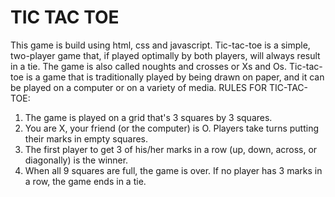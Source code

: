 # TIC TAC TOE
This game is build using html, css and javascript.
Tic-tac-toe is a simple, two-player game that, if played optimally by both players, will always result in a tie. The game is also called noughts and crosses or Xs and Os.
Tic-tac-toe is a game that is traditionally played by being drawn on paper, and it can be played on a computer or on a variety of media.
RULES FOR TIC-TAC-TOE:
1. The game is played on a grid that's 3 squares by 3 squares.
2. You are X, your friend (or the computer) is O. Players take turns putting their marks in empty squares.
3. The first player to get 3 of his/her marks in a row (up, down, across, or diagonally) is the winner.
4. When all 9 squares are full, the game is over. If no player has 3 marks in a row, the game ends in a tie.
